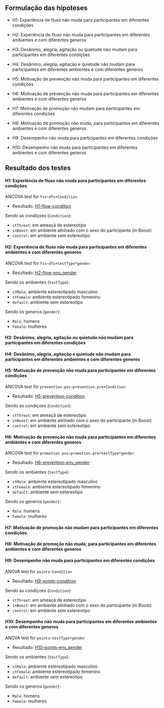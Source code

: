 
## Formulação das hipoteses 

- H1: Experiência de fluxo não muda para participantes em diferentes condições
- H2: Experiência de fluxo não muda para participantes em diferentes ambientes e com diferentes generos
- H3: Desânimo, alegria, agitação ou quietude não mudam para participantes em diferentes condições
- H4: Desânimo, alegria, agitação e quietude não mudam para participantes em diferentes ambientes e com diferentes generos
- H5: Motivação de prevenção não muda para participantes em diferentes condições
- H6: Motivação de prevenção não muda para participantes em diferentes ambientes e com diferentes generos
- H7: Motivação de promoção não mudam para participantes em diferentes condições
- H8: Motivação de promoção não muda, para participantes em diferentes ambientes e com diferentes generos

- H9: Desempenho não muda para participantes em diferentes condições
- H10: Desempenho não muda para participantes em diferentes ambientes e com diferentes generos



## Resultado dos testes

#### H1: Experiência de fluxo não muda para participantes em diferentes condições

ANCOVA test for `fss~dfs+Condition`
 - Resultado: [H1-flow-condition](/Results/H1-flow-condition/results/ancova.md)

Sendo as condiçoes (`Condition`): 
 - `stThreat`: em ameaçã de estereotipo
 - `inBoost`: em ambiente alinhado com o sexo do participante (in Boost)
 - `control`: em ambiente sem estereotipo

#### H2: Experiência de fluxo não muda para participantes em diferentes ambientes e com diferentes generos

ANCOVA test for `fss~dfs+testType*gender`
 - Resultado: [H2-flow-env_gender](/Results/H2-flow-env_gender/results/ancova.md)

Sendo os ambientes (`testType`): 
 - `stMale`: ambiente estereotipado masculino
 - `stFemale`: ambiente estereotipado femenino
 - `default`: ambiente sem estereotipo

Sendo os generos (`gender`): 
 - `Male`: homens
 - `Female`: mulheres


#### H3: Desânimo, alegria, agitação ou quietude não mudam para participantes em diferentes condições



#### H4: Desânimo, alegria, agitação e quietude não mudam para participantes em diferentes ambientes e com diferentes generos



#### H5: Motivação de prevenção não muda para participantes em diferentes condições

ANCOVA test for `prevention.pos~prevention.pre+Condition`
 - Resultado: [H5-prevention-condition](/Results/H5-prevention-condition/results/ancova.md)

Sendo as condiçoes (`Condition`): 
 - `stThreat`: em ameaçã de estereotipo
 - `inBoost`: em ambiente alinhado com o sexo do participante (in Boost)
 - `control`: em ambiente sem estereotipo


#### H6: Motivação de prevenção não muda para participantes em diferentes ambientes e com diferentes generos

ANCOVA test for `promotion.pos~promotion.pre+testType*gender`
 - Resultado: [H6-prevention-env_gender](/Results/H6-prevention-env_gender/results/ancova.md)

Sendo os ambientes (`testType`): 
 - `stMale`: ambiente estereotipado masculino
 - `stFemale`: ambiente estereotipado femenino
 - `default`: ambiente sem estereotipo

Sendo os generos (`gender`): 
 - `Male`: homens
 - `Female`: mulheres


#### H7: Motivação de promoção não mudam para participantes em diferentes condições

#### H8: Motivação de promoção não muda, para participantes em diferentes ambientes e com diferentes generos


#### H9: Desempenho não muda para participantes em diferentes condições

ANOVA test for `points~Condition`
 - Resultado: [H9-points-condition](/Results/H9-points-condition/results/anova.md)

Sendo as condiçoes (`Condition`): 
 - `stThreat`: em ameaçã de estereotipo
 - `inBoost`: em ambiente alinhado com o sexo do participante (in Boost)
 - `control`: em ambiente sem estereotipo


#### H10: Desempenho não muda para participantes em diferentes ambientes e com diferentes generos

ANOVA test for `points~testType*gender`
 - Resultado: [H10-points-env_gender](/Results/H10-points-env_gender/results/anova.md)

Sendo os ambientes (`testType`): 
 - `stMale`: ambiente estereotipado masculino
 - `stFemale`: ambiente estereotipado femenino
 - `default`: ambiente sem estereotipo

Sendo os generos (`gender`): 
 - `Male`: homens
 - `Female`: mulheres
